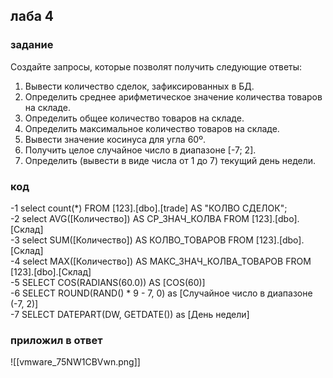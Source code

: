 ## лаба 4 
### задание 
Создайте запросы, которые позволят получить следующие ответы: 
1. Вывести количество сделок, зафиксированных в БД. 
2. Определить среднее арифметическое значение количества товаров на складе. 
3. Определить общее количество товаров на складе. 
4. Определить максимальное количество товаров на складе.
5. Вывести значение косинуса для угла 60º. 
6. Получить целое случайное число в диапазоне [-7; 2]. 
7. Определить (вывести в виде числа от 1 до 7) текущий день недели.

### код
-1
select count(*) FROM [123].[dbo].[trade] AS "КОЛВО СДЕЛОК";  
-2
select AVG([Количество]) AS СР_ЗНАЧ_КОЛВА FROM [123].[dbo].[Склад]  
-3
select SUM([Количество]) AS КОЛВО_ТОВАРОВ FROM [123].[dbo].[Склад]  
-4
select MAX([Количество]) AS МАКС_ЗНАЧ_КОЛВА_ТОВАРОВ FROM [123].[dbo].[Склад]  
-5
SELECT COS(RADIANS(60.0)) AS [COS(60)]  
-6
SELECT ROUND(RAND() * 9 - 7, 0) as [Случайное число в диапазоне (-7, 2)]  
-7
SELECT DATEPART(DW, GETDATE()) as [День недели]

### приложил в ответ
![[vmware_75NW1CBVwn.png]]
